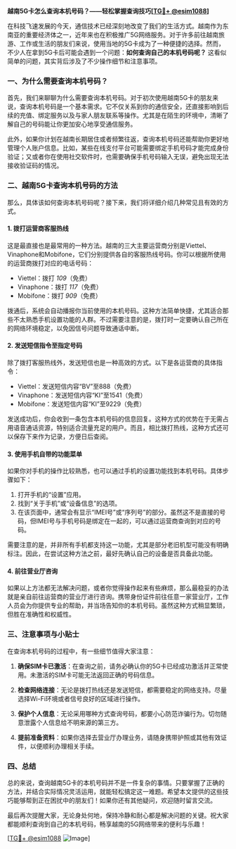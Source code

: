 **越南5G卡怎么查询本机号码？——轻松掌握查询技巧[[TG💪+ @esim1088](https://t.me/s/esim1088)]**

在科技飞速发展的今天，通信技术已经深刻地改变了我们的生活方式。越南作为东南亚的重要经济体之一，近年来也在积极推广5G网络服务。对于许多前往越南旅游、工作或生活的朋友们来说，使用当地的5G卡成为了一种便捷的选择。然而，不少人在拿到5G卡后可能会遇到一个问题：**如何查询自己的本机号码呢？** 这看似简单的问题，其实背后涉及了不少操作细节和注意事项。

### **一、为什么需要查询本机号码？**

首先，我们来聊聊为什么需要查询本机号码。对于初次使用越南5G卡的朋友来说，查询本机号码是一个基本需求。它不仅关系到你的通信安全，还直接影响到后续的充值、绑定服务以及与家人朋友联系等操作。尤其是在陌生的环境中，清晰了解自己的号码能让你更加安心地享受通信服务。

此外，如果你计划在越南长期居住或者频繁往返，查询本机号码还能帮助你更好地管理个人账户信息。比如，某些在线支付平台可能需要绑定手机号码才能完成身份验证；又或者你在使用社交软件时，也需要确保手机号码输入无误，避免出现无法接收验证码的情况。

### **二、越南5G卡查询本机号码的方法**

那么，具体该如何查询本机号码呢？接下来，我们将详细介绍几种常见且有效的方式。

#### **1. 拨打运营商客服热线**

这是最直接也是最常用的一种方法。越南的三大主要运营商分别是Viettel、Vinaphone和Mobifone，它们分别提供各自的客服热线号码。你可以根据所使用的运营商拨打对应的电话号码：

- Viettel：拨打 *109*（免费）
- Vinaphone：拨打 *117*（免费）
- Mobifone：拨打 *909*（免费）

拨通后，系统会自动播报你当前使用的本机号码。这种方法简单快捷，尤其适合那些不太熟悉手机设置功能的人群。不过需要注意的是，拨打时一定要确认自己所在的网络环境稳定，以免因信号问题导致通话中断。

#### **2. 发送短信指令至指定号码**

除了拨打客服热线外，发送短信也是一种高效的方式。以下是各运营商的具体指令：

- Viettel：发送短信内容“BV”至888（免费）
- Vinaphone：发送短信内容“KI”至1541（免费）
- Mobifone：发送短信内容“KI”至9229（免费）

发送成功后，你会收到一条包含本机号码的信息回复。这种方式的优势在于无需占用语音通话资源，特别适合流量充足的用户。而且，相比拨打热线，这种方式还可以保存下来作为记录，方便日后查阅。

#### **3. 使用手机自带的功能菜单**

如果你对手机的操作比较熟悉，也可以通过手机的设置功能找到本机号码。具体步骤如下：

1. 打开手机的“设置”应用。
2. 找到“关于手机”或“设备信息”的选项。
3. 在该页面中，通常会有显示“IMEI号”或“序列号”的部分。虽然这不是直接的号码，但IMEI号与手机号码是绑定在一起的，可以通过运营商查询到对应的号码。

需要注意的是，并非所有手机都支持这一功能，尤其是部分老旧机型可能没有明确标注。因此，在尝试这种方法之前，最好先确认自己的设备是否具备此功能。

#### **4. 前往营业厅咨询**

如果以上方法都无法解决问题，或者你觉得操作起来有些麻烦，那么最稳妥的办法就是亲自前往运营商的营业厅进行咨询。携带身份证件前往任意一家营业厅，工作人员会为你提供专业的帮助，并当场告知你的本机号码。虽然这种方式稍显繁琐，但胜在准确性和权威性。

### **三、注意事项与小贴士**

在查询本机号码的过程中，有一些细节值得大家注意：

1. **确保SIM卡已激活**：在查询之前，请务必确认你的5G卡已经成功激活并正常使用。未激活的SIM卡可能无法返回正确的号码信息。
   
2. **检查网络连接**：无论是拨打热线还是发送短信，都需要稳定的网络支持。尽量选择Wi-Fi环境或者信号良好的区域进行操作。

3. **保护个人信息**：无论采用哪种方式查询号码，都要小心防范诈骗行为。切勿随意泄露个人信息给不明来源的第三方。

4. **提前准备资料**：如果你选择去营业厅办理业务，请随身携带护照或其他有效证件，以便顺利办理相关手续。

### **四、总结**

总的来说，查询越南5G卡的本机号码并不是一件复杂的事情。只要掌握了正确的方法，并结合实际情况灵活运用，就能轻松搞定这一难题。希望本文提供的这些技巧能够帮到正在困扰中的朋友们！如果你还有其他疑问，欢迎随时留言交流。

最后再次提醒大家，无论身处何地，保持冷静和耐心都是解决问题的关键。祝大家都能顺利查询到自己的本机号码，畅享越南的5G网络带来的便利与乐趣！

[[TG💪+ @esim1088](https://t.me/s/esim1088) ![Image](https://i.postimg.cc/4NQfJmqS/Snipaste-2025-05-13-00-14-12.png)]